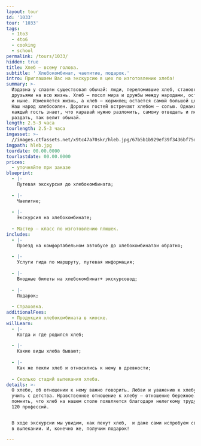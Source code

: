 ```yaml
---
layout: tour
id: '1033'
tour: '1033'
tags:
  - 1to3
  - 4to6
  - cooking
  - school
permalink: /tours/1033/
hidden: true
title: Хлеб – всему голова.
subtitle: ' Хлебокомбинат, чаепитие, подарок.'
intro: Приглашаем Вас на экскурсию в цех по изготовлению хлеба!
summary: >-
  Издавна у славян существовал обычай: люди, переломившие хлеб, становятся
  друзьями на всю жизнь. Хлеб – посол мира и дружбы между народами, остается им
  и ныне. Изменяется жизнь, а хлеб – кормилец остается самой большой ценностью.
  Наш народ хлебосолен. Дорогих гостей встречают хлебом – солью. Однако не
  каждый гость знает, что каравай нужно разломить, самому отведать и людям
  раздать, так велит обычай.
length: 2.5-3 часа
tourlength: 2.5-3 часа
imgasset: >-
  //images.ctfassets.net/x9tc47a70skr/hleb.jpg/67b5b1b929ef39f3436bf75d5b979065/hleb.jpg
imgpath: hleb.jpg
tourdate: 00.00.0000
tourlastdate: 00.00.0000
prices:
  - уточняйте при заказе
blueprint:
  - |-
    Путевая экскурсия до хлебокомбината;
     
  - |-
    Чаепитие;
     
  - |-
    Экскурсия на хлебокомбинате;
     
  - Мастер – класс по изготовлению плюшек.
includes:
  - |-
    Проезд на комфортабельном автобусе до хлебокомбинатаи обратно;
     
  - |-
    Услуги гида по маршруту, путевая информация;
     
  - |-
    Входные билеты на хлебокомбинат+ экскурсовод;
     
  - |-
    Подарок;
     
  - Страховка.
additionalFees:
  - Продукция хлебокомбината в киоске.
willLearn:
  - |-
    Когда и где родился хлеб;
     
  - |-
    Какие виды хлеба бывают;
     
  - |-
    Как же пекли хлеб и относились к нему в древности;
     
  - Сколько стадий выпекания хлеба.
details: >-
  О хлебе, об отношении к нему важно говорить. Любви и уважению к хлебу нужно
  учить с детства. Нравственное отношение к хлебу – отношение бережное. Следует
  помнить, что хлеб на нашем столе появляется благодаря нелегкому труду людей
  120 профессий. 


  В ходе экскурсии мы увидим, как пекут хлеб,  и даже сами испробуем свои силы 
  в выпекании. И, конечно же, получим подарок!

---
```

